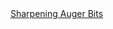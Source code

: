 <a href=" https://t.umblr.com/redirect?z=http%3A%2F%2Flogancabinetshoppe.wordpress.com%2F2012%2F01%2F13%2Fsharpening-auger-bits%2F&amp;t=ZWQ3NzI1OTRiYTEzNThjOTcxOTJlYTEzMmE3NzZmMThhMGQ4ZTdmNyxuckJZakxtUg%3D%3D&amp;b=t%3AqHVAHG4mRdaot7uHHBcIRA&amp;p=https%3A%2F%2Fweekendjoiner.com%2Fpost%2F89508355231%2Fsharpening-auger-bits&amp;m=0">
                        Sharpening Auger Bits                    </a>
